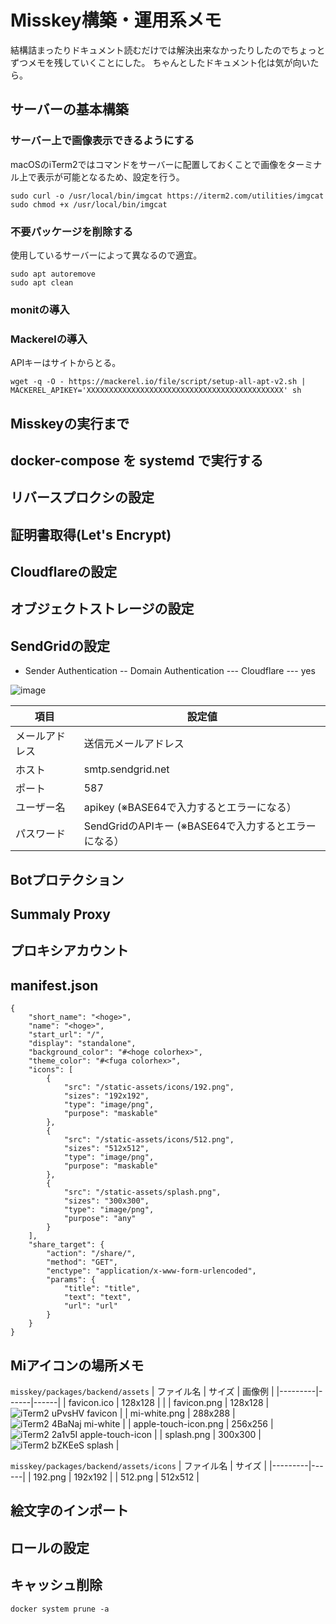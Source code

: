 # Misskey構築・運用系メモ

結構詰まったりドキュメント読むだけでは解決出来なかったりしたのでちょっとずつメモを残していくことにした。
ちゃんとしたドキュメント化は気が向いたら。

## サーバーの基本構築

### サーバー上で画像表示できるようにする
macOSのiTerm2ではコマンドをサーバーに配置しておくことで画像をターミナル上で表示が可能となるため、設定を行う。
```
sudo curl -o /usr/local/bin/imgcat https://iterm2.com/utilities/imgcat
sudo chmod +x /usr/local/bin/imgcat
```

### 不要パッケージを削除する
使用しているサーバーによって異なるので適宜。
```
sudo apt autoremove
sudo apt clean
```

### monitの導入
### Mackerelの導入
APIキーはサイトからとる。

```
wget -q -O - https://mackerel.io/file/script/setup-all-apt-v2.sh | MACKEREL_APIKEY='XXXXXXXXXXXXXXXXXXXXXXXXXXXXXXXXXXXXXXXXXXXX' sh
```

## Misskeyの実行まで
## docker-compose を systemd で実行する
## リバースプロクシの設定
## 証明書取得(Let's Encrypt) 
## Cloudflareの設定
## オブジェクトストレージの設定
## SendGridの設定
- Sender Authentication
-- Domain Authentication
--- Cloudflare
--- yes

![image](https://user-images.githubusercontent.com/31660/223614840-6edaf320-5f25-46cb-8eaf-cbaa85059357.png)

| 項目 | 設定値 |
|-----|-------|
| メールアドレス | 送信元メールアドレス |
| ホスト | smtp.sendgrid.net |
| ポート | 587 |
| ユーザー名 | apikey (※BASE64で入力するとエラーになる）|
| パスワード | SendGridのAPIキー (※BASE64で入力するとエラーになる）|

## Botプロテクション
## Summaly Proxy
## プロキシアカウント

## manifest.json

```
{
    "short_name": "<hoge>",
    "name": "<hoge>",
    "start_url": "/",
    "display": "standalone",
    "background_color": "#<hoge colorhex>",
    "theme_color": "#<fuga colorhex>",
    "icons": [
        {
            "src": "/static-assets/icons/192.png",
            "sizes": "192x192",
            "type": "image/png",
            "purpose": "maskable"
        },
        {
            "src": "/static-assets/icons/512.png",
            "sizes": "512x512",
            "type": "image/png",
            "purpose": "maskable"
        },
        {
            "src": "/static-assets/splash.png",
            "sizes": "300x300",
            "type": "image/png",
            "purpose": "any"
        }
    ],
    "share_target": {
        "action": "/share/",
        "method": "GET",
        "enctype": "application/x-www-form-urlencoded",
        "params": {
            "title": "title",
            "text": "text",
            "url": "url"
        }
    }
}
```

## Miアイコンの場所メモ

`misskey/packages/backend/assets`
| ファイル名 | サイズ | 画像例 |
|---------|------|------|
| favicon.ico | 128x128 | |
| favicon.png | 128x128 | ![iTerm2 uPvsHV favicon](https://user-images.githubusercontent.com/31660/223339870-b6d4565c-8ad6-4f2b-9e5b-4378b5a3d0f7.png) |
| mi-white.png | 288x288 | ![iTerm2 4BaNaj mi-white](https://user-images.githubusercontent.com/31660/223339918-b1b76c38-4900-4ac8-b77c-48ecd751ad5e.png) |
| apple-touch-icon.png | 256x256 | ![iTerm2 2a1v5I apple-touch-icon](https://user-images.githubusercontent.com/31660/223340142-802619d4-8d36-4a9b-8aaf-f56fb20ae41e.png) |
| splash.png | 300x300 | ![iTerm2 bZKEeS splash](https://user-images.githubusercontent.com/31660/223340692-b723e13f-8919-49e2-bcca-1a62724293a4.png) |

`misskey/packages/backend/assets/icons`
| ファイル名 | サイズ |
|---------|------|
| 192.png | 192x192 |
| 512.png | 512x512 |

## 絵文字のインポート
## ロールの設定
## キャッシュ削除
```
docker system prune -a
```
